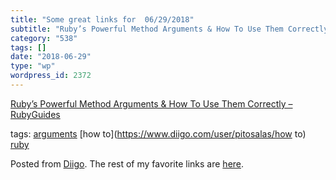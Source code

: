 ```yaml
---
title: "Some great links for  06/29/2018"
subtitle: "Ruby’s Powerful Method Arguments & How To Use Them Correctly – RubyGuides"
category: "538"
tags: []
date: "2018-06-29"
type: "wp"
wordpress_id: 2372
---
```

[Ruby’s Powerful Method Arguments & How To Use Them Correctly – RubyGuides](http://www.rubyguides.com/2018/06/rubys-method-arguments/) 

 tags: [arguments](https://www.diigo.com/user/pitosalas/arguments) [how to](https://www.diigo.com/user/pitosalas/how to) [ruby](https://www.diigo.com/user/pitosalas/ruby)

Posted from [Diigo](https://www.diigo.com). The rest of my favorite links are [here](https://www.diigo.com/user/pitosalas).